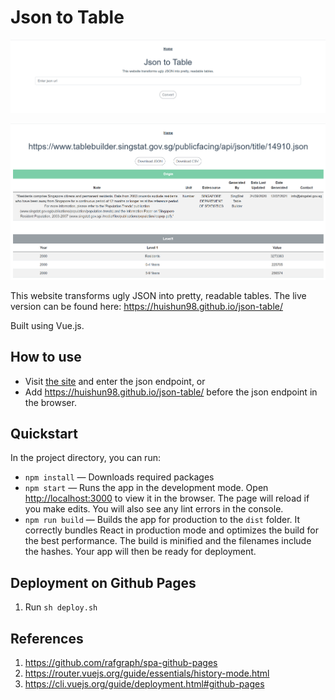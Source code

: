 # Json to Table

![Home view](https://github.com/huishun98/json-table/blob/master/src/assets/home.png)

![Result view](https://github.com/huishun98/json-table/blob/master/src/assets/result.png)

This website transforms ugly JSON into pretty, readable tables. The live version can be found here: https://huishun98.github.io/json-table/

Built using Vue.js.

## How to use
- Visit [the site](https://huishun98.github.io/json-table/) and enter the json endpoint, or
- Add https://huishun98.github.io/json-table/ before the json endpoint in the browser.

## Quickstart
In the project directory, you can run:
- `npm install` — Downloads required packages
- `npm start` — Runs the app in the development mode. Open [http://localhost:3000](http://localhost:3000) to view it in the browser. The page will reload if you make edits. You will also see any lint errors in the console.
- `npm run build` — Builds the app for production to the `dist` folder. It correctly bundles React in production mode and optimizes the build for the best performance. The build is minified and the filenames include the hashes. Your app will then be ready for deployment.

## Deployment on Github Pages
1. Run `sh deploy.sh`

## References
1. https://github.com/rafgraph/spa-github-pages
2. https://router.vuejs.org/guide/essentials/history-mode.html
3. https://cli.vuejs.org/guide/deployment.html#github-pages
